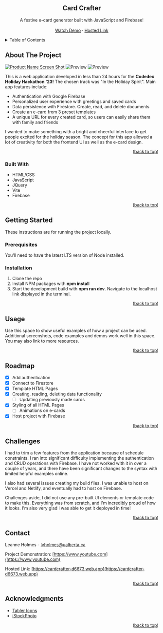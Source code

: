 <a name="readme-top"></a>

<!-- PROJECT LOGO -->
<br />
<div align="center">
  <h2 align="center">Card Crafter</h2>

  <p align="center">
    A festive e-card generator built with JavaScript and Firebase! 
    <br />
    <br />
    <a href="https://github.com/othneildrew/Best-README-Template">Watch Demo</a>
    ·
    <a href="https://cardcrafter-d6673.web.app">Hosted Link</a>
  </p>
</div>



<!-- TABLE OF CONTENTS -->
<details>
  <summary>Table of Contents</summary>
  <ol>
    <li>
      <a href="#about-the-project">About The Project</a>
      <ul>
        <li><a href="#built-with">Built With</a></li>
      </ul>
    </li>
    <li>
      <a href="#getting-started">Getting Started</a>
      <ul>
        <li><a href="#prerequisites">Prerequisites</a></li>
        <li><a href="#installation">Installation</a></li>
      </ul>
    </li>
    <li><a href="#usage">Usage</a></li>
    <li><a href="#usage">Roadmap</a></li>
    <li><a href="#usage">Challenges</a></li>
    <li><a href="#contact">Contact</a></li>
    <li><a href="#acknowledgments">Acknowledgments</a></li>
  </ol>
</details>



<!-- ABOUT THE PROJECT -->
## About The Project

[![Product Name Screen Shot][product-screenshot]](https://cardcrafter-d6673.web.app) <img src="https://i.ibb.co/18Nj1yB/thumbnail.jpg" alt="Preview"> <img src="https://i.ibb.co/dGnXmC7/thumbnail-3.jpg" alt="Preview">

This is a web application developed in less than 24 hours for the <b>Codedex Holiday Hackathon '23!</b> The chosen track was "In the Holiday Spirit".
Main app features include:
* Authentication with Google Firebase
* Personalized user experience with greetings and saved cards
* Data persistence with Firestore. Create, read, and delete documents
* Create an e-card from 3 preset templates
* A unique URL for every created card, so users can easily share them with family and friends

I wanted to make something with a bright and cheerful interface to get people excited for the holiday season. The concept for this app allowed a lot of creativity for both the frontend UI as well as the e-card design. 

<p align="right">(<a href="#readme-top">back to top</a>)</p>



### Built With

* HTML/CSS
* JavaScript
* JQuery
* Vite
* Firebase

<p align="right">(<a href="#readme-top">back to top</a>)</p>



<!-- GETTING STARTED -->
## Getting Started

These instructions are for running the project locally. 

### Prerequisites

You'll need to have the latest LTS version of Node installed. 

### Installation


1. Clone the repo
2. Install NPM packages with <b>npm install</b>
3. Start the development build with <b>npm run dev</b>. Navigate to the localhost link displayed in the terminal.

<p align="right">(<a href="#readme-top">back to top</a>)</p>



<!-- USAGE EXAMPLES -->
## Usage

Use this space to show useful examples of how a project can be used. Additional screenshots, code examples and demos work well in this space. You may also link to more resources.


<p align="right">(<a href="#readme-top">back to top</a>)</p>



<!-- ROADMAP -->
## Roadmap

- [x] Add authentication
- [x] Connect to Firestore
- [x] Template HTML Pages
- [x] Creating, reading, deleting data functionality
    - [ ] Updating previously made cards
- [x] Styling of all HTML Pages
    - [ ] Animations on e-cards
- [x] Host project with Firebase

<p align="right">(<a href="#readme-top">back to top</a>)</p>

<!-- CONTACT -->
## Challenges

I had to trim a few features from the application because of schedule constraints. I ran into significant difficulty implementing the authentication and CRUD operations with Firebase. I have not worked with it in over a couple of years, and there have been significant changes to the syntax with limited helpful examples online. 

I also had several issues creating my build files. I was unable to host on Vercel and Netlify, and eventually had to host on Firebase.  

Challenges aside, I did not use any pre-built UI elements or template code to make this. Everything was from scratch, and I'm incredibly proud of how it looks. I'm also very glad I was able to get it deployed in time! 

<p align="right">(<a href="#readme-top">back to top</a>)</p>

<!-- CONTACT -->
## Contact

Leanne Holmes - lvholmes@ualberta.ca

Project Demonstration: [https://www.youtube.com](https://www.youtube.com)

Hosted Link: [https://cardcrafter-d6673.web.app](https://cardcrafter-d6673.web.app)

<p align="right">(<a href="#readme-top">back to top</a>)</p>



<!-- ACKNOWLEDGMENTS -->
## Acknowledgments

* [Tabler Icons](https://tabler.io/icons)
* [iStockPhoto](https://istockphoto.co/)

<p align="right">(<a href="#readme-top">back to top</a>)</p>


<!-- MARKDOWN LINKS & IMAGES -->
<!-- https://www.markdownguide.org/basic-syntax/#reference-style-links -->
[product-screenshot]: https://i.ibb.co/wNgQskw/thumbnail-2.jpg
